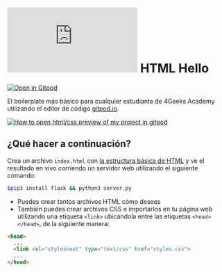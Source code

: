 # ![4Geeks Logo](http://assets.breatheco.de/apis/img/images.php?blob&random&cat=icon&tags=4geeks,16) HTML Hello

[![Open in Gitpod](https://gitpod.io/button/open-in-gitpod.svg)](https://gitpod.io#https://github.com/4GeeksAcademy/html-hello.git)

El boilerplate más básico para cualquier estudiante de 4Geeks Academy utilizando el editor de código [gitpod.io](gitpod.io).

[![How to open html/css preview of my project in gitpod](https://github.com/4GeeksAcademy/Templates-Boilerplates/blob/master/assets/hello-html-intro.png?raw=true)](https://youtu.be/dfbDCMu_p-0)

## ¿Qué hacer a continuación?

Crea un archivo `index.html` con [la estructura básica de HTML](http://content.breatheco.de/lesson/what-is-html-learn-html#page-structure) y ve el resultado en vivo corriendo un servidor web utilizando el siguiente comando:

```sh
$pip3 install flask && python3 server.py 
```

- Puedes crear tantos archivos HTML cómo desees
- También puedes crear archivos CSS e importarlos en tu página web utilizando una etiqueta `<link>` ubicándola entre las etiquetas `<head></head>`, de la siguiente manera:

```html
<head>
  ...
  <link rel="stylesheet" type="text/css" href="styles.css">
  ...
</head>
```
